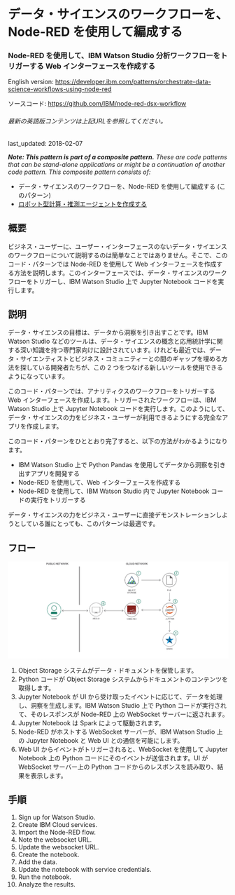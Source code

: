# データ・サイエンスのワークフローを、Node-RED を使用して編成する

### Node-RED を使用して、IBM Watson Studio 分析ワークフローをトリガーする Web インターフェースを作成する

English version: https://developer.ibm.com/patterns/orchestrate-data-science-workflows-using-node-red
  
ソースコード: https://github.com/IBM/node-red-dsx-workflow

###### 最新の英語版コンテンツは上記URLを参照してください。
last_updated: 2018-02-07

 
_**Note: This pattern is part of a composite pattern.** These are code patterns that can be stand-alone applications or might be a continuation of another code pattern. This composite pattern consists of:_

* データ・サイエンスのワークフローを、Node-RED を使用して編成する (このパターン)
* [ロボット型計算・推測エージェントを作成する](https://developer.ibm.com/jp/patterns/robotic-calculations-and-inference-agent/)

## 概要

ビジネス・ユーザーに、ユーザー・インターフェースのないデータ・サイエンスのワークフローについて説明するのは簡単なことではありません。そこで、このコード・パターンでは Node-RED を使用して Web インターフェースを作成する方法を説明します。このインターフェースでは、データ・サイエンスのワークフローをトリガーし、IBM Watson Studio 上で Jupyter Notebook コードを実行します。

## 説明

データ・サイエンスの目標は、データから洞察を引き出すことです。IBM Watson Studio などのツールは、データ・サイエンスの概念と応用統計学に関する深い知識を持つ専門家向けに設計されています。けれども最近では、データ・サイエンティストとビジネス・コミュニティーとの間のギャップを埋める方法を探している開発者たちが、この 2 つをつなげる新しいツールを使用できるようになっています。

このコード・パターンでは、アナリティクスのワークフローをトリガーする Web インターフェースを作成します。トリガーされたワークフローは、IBM Watson Studio 上で Jupyter Notebook コードを実行します。このようにして、データ・サイエンスの力をビジネス・ユーザーが利用できるようにする完全なアプリを作成します。

このコード・パターンをひととおり完了すると、以下の方法がわかるようになります。

* IBM Watson Studio 上で Python Pandas を使用してデータから洞察を引き出すアプリを開発する
* Node-RED を使用して、Web インターフェースを作成する
* Node-RED を使用して、IBM Watson Studio 内で Jupyter Notebook コードの実行をトリガーする

データ・サイエンスの力をビジネス・ユーザーに直接デモンストレーションしようとしている誰にとっても、このパターンは最適です。

## フロー

![フロー](./images/Orchestrate-DSX-workflows-using-Node-RED-arch-flow.png)

1. Object Storage システムがデータ・ドキュメントを保管します。
2. Python コードが Object Storage システムからドキュメントのコンテンツを取得します。
3. Jupyter Notebook が UI から受け取ったイベントに応じて、データを処理し、洞察を生成します。IBM Watson Studio 上で Python コードが実行されて、そのレスポンスが Node-RED 上の WebSocket サーバーに返されます。
4. Jupyter Notebook は Spark によって駆動されます。
5. Node-RED がホストする WebSocket サーバーが、IBM Watson Studio 上の Jupyter Notebook と Web UI との通信を可能にします。
6. Web UI からイベントがトリガーされると、WebSocket を使用して Jupyter Notebook 上の Python コードにそのイベントが送信されます。UI が WebSocket サーバー上の Python コードからのレスポンスを読み取り、結果を表示します。

## 手順

1. Sign up for Watson Studio.
2. Create IBM Cloud services.
3. Import the Node-RED flow.
4. Note the websocket URL.
5. Update the websocket URL.
6. Create the notebook.
7. Add the data.
8. Update the notebook with service credentials.
9. Run the notebook.
10. Analyze the results.
